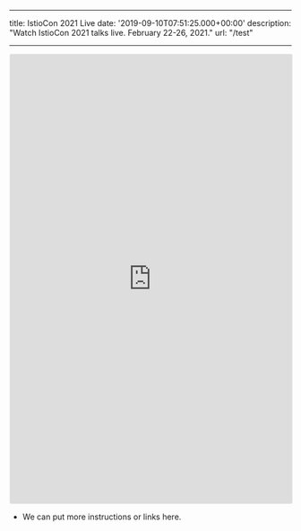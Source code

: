 
---
title: IstioCon 2021 Live
date: '2019-09-10T07:51:25.000+00:00'
description: "Watch IstioCon 2021 talks live. February 22-26, 2021."
url: "/test"

---

<iframe width="100%" height="800" frameborder="0" marginheight="0" marginwidth="0" allowtransparency="true" src="https://www.crowdcast.io/e/hzkod0sh?navlinks=false&embed=true" style="border: 1px solid #EEE;border-radius:3px" allowfullscreen="true" webkitallowfullscreen="true" mozallowfullscreen="true" allow="microphone; camera;"></iframe>

<div class="container">
<ul>
<li>We can put more instructions or links here.</li>
</ul>